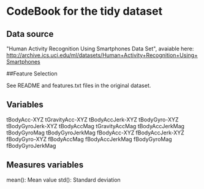 # CodeBook for the tidy dataset
## Data source

"Human Activity Recognition Using Smartphones Data Set", avaiable here: http://archive.ics.uci.edu/ml/datasets/Human+Activity+Recognition+Using+Smartphones

##Feature Selection

See README and features.txt files in the original dataset.

## Variables

tBodyAcc-XYZ
tGravityAcc-XYZ
tBodyAccJerk-XYZ
tBodyGyro-XYZ
tBodyGyroJerk-XYZ
tBodyAccMag
tGravityAccMag
tBodyAccJerkMag
tBodyGyroMag
tBodyGyroJerkMag
fBodyAcc-XYZ
fBodyAccJerk-XYZ
fBodyGyro-XYZ
fBodyAccMag
fBodyAccJerkMag
fBodyGyroMag
fBodyGyroJerkMag

## Measures variables

mean(): Mean value
std(): Standard deviation
